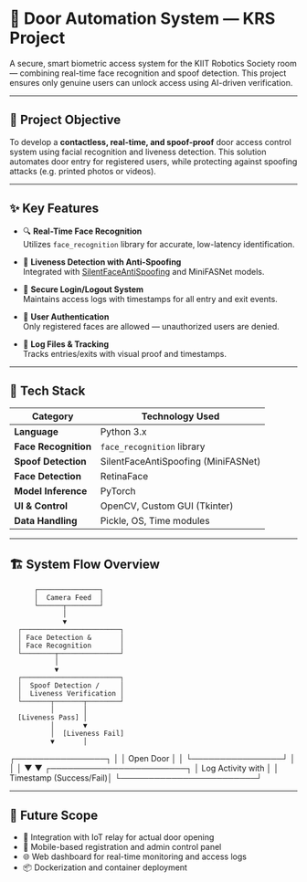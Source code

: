 # 🔐 Door Automation System — KRS Project

A secure, smart biometric access system for the KIIT Robotics Society room — combining real-time face recognition and spoof detection. This project ensures only genuine users can unlock access using AI-driven verification.

---

## 🚀 Project Objective

To develop a **contactless, real-time, and spoof-proof** door access control system using facial recognition and liveness detection. This solution automates door entry for registered users, while protecting against spoofing attacks (e.g. printed photos or videos).

---

## ✨ Key Features

- 🔍 **Real-Time Face Recognition**  
  Utilizes `face_recognition` library for accurate, low-latency identification.

- 🧠 **Liveness Detection with Anti-Spoofing**  
  Integrated with [SilentFaceAntiSpoofing](https://github.com/minivision-ai/SilentFaceAntiSpoofing) and MiniFASNet models.

- 🔐 **Secure Login/Logout System**  
  Maintains access logs with timestamps for all entry and exit events.

- 👤 **User Authentication**  
  Only registered faces are allowed — unauthorized users are denied.

- 🧻 **Log Files & Tracking**  
  Tracks entries/exits with visual proof and timestamps.

---

## 🧩 Tech Stack

| Category         | Technology Used                     |
|------------------|-------------------------------------|
| **Language**      | Python 3.x                          |
| **Face Recognition** | `face_recognition` library             |
| **Spoof Detection** | SilentFaceAntiSpoofing (MiniFASNet)  |
| **Face Detection**  | RetinaFace                         |
| **Model Inference** | PyTorch                           |
| **UI & Control**    | OpenCV, Custom GUI (Tkinter)      |
| **Data Handling**   | Pickle, OS, Time modules           |

---

## 🏗️ System Flow Overview

          ┌───────────────┐
          │  Camera Feed  │
          └──────┬────────┘
                 │
                 ▼
      ┌────────────────────────┐
      │ Face Detection &       │
      │ Face Recognition       │
      └────────┬───────────────┘
               │
               ▼
      ┌────────────────────────┐
      │  Spoof Detection /     │
      │  Liveness Verification │
      └───────┬───────┬────────┘
              │       │
      [Liveness Pass] │
              │       ▼
              │  [Liveness Fail]
              ▼       │
   ┌────────────────┐ │
   │   Open Door     │ │
   └────────────────┘ │
              │       │
              ▼       ▼
     ┌────────────────────────┐
     │ Log Activity with       │
     │ Timestamp (Success/Fail)│
     └────────────────────────┘

---

## 🌱 Future Scope

- 🔧 Integration with IoT relay for actual door opening
- 📲 Mobile-based registration and admin control panel
- 🌐 Web dashboard for real-time monitoring and access logs
- 📦 Dockerization and container deployment
